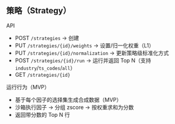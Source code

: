 ## 策略（Strategy）

API
- POST `/strategies` → 创建
- PUT `/strategies/{id}/weights` → 设置/归一化权重（L1）
- PUT `/strategies/{id}/normalization` → 更新策略级标准化方式
- POST `/strategies/{id}/run` → 运行并返回 Top N（支持 `industry`/`ts_codes`/`all`）
- GET `/strategies/{id}`

运行行为（MVP）
- 基于每个因子的选择集生成合成数据（MVP）
- 沙箱执行因子 → 分组 zscore → 按权重求和为分数
- 返回带分数的 Top N 行
